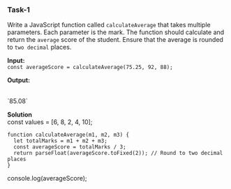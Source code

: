 ### Task-1

Write a JavaScript function called `calculateAverage` that takes multiple parameters. Each parameter is the mark. The function should calculate and return the `average` score of the student. Ensure that the average is rounded to `two decimal` places.

**Input:**
<br>
`const averageScore = calculateAverage(75.25, 92, 88);`

**Output:**

<br>
`85.08`

**Solution**
<br>
const values = [6, 8, 2, 4, 10];
<br>

    function calculateAverage(m1, m2, m3) {
      let totalMarks = m1 + m2 + m3;
      const averageScore = totalMarks / 3;
      return parseFloat(averageScore.toFixed(2)); // Round to two decimal places
    }

console.log(averageScore);
